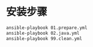 # 安装步骤

```bash
ansible-playbook 01.prepare.yml
ansible-playbook 02.java.yml
ansible-playbook 99.clean.yml

```